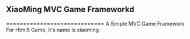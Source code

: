 ## XiaoMing MVC Game Frameworkd
=============================
A Simple MVC Game Framework For Html5 Game, it's name is xiaoming
